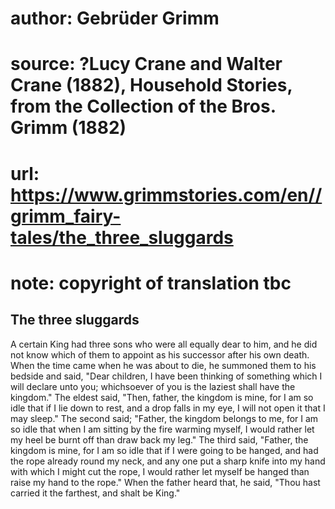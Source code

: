 # author: Gebrüder Grimm
# source: ?Lucy Crane and Walter Crane (1882), Household Stories, from the Collection of the Bros. Grimm (1882)
# url: https://www.grimmstories.com/en//grimm_fairy-tales/the_three_sluggards
# note: copyright of translation tbc

## The three sluggards 

A certain King had three sons who were all equally dear to him, and he
did not know which of them to appoint as his successor after his own
death. When the time came when he was about to die, he summoned them to
his bedside and said, "Dear children, I have been thinking of something
which I will declare unto you; whichsoever of you is the laziest shall
have the kingdom." The eldest said, "Then, father, the kingdom is
mine, for I am so idle that if I lie down to rest, and a drop falls in
my eye, I will not open it that I may sleep." The second said;
"Father, the kingdom belongs to me, for I am so idle that when I am
sitting by the fire warming myself, I would rather let my heel be burnt
off than draw back my leg." The third said, "Father, the kingdom is
mine, for I am so idle that if I were going to be hanged, and had the
rope already round my neck, and any one put a sharp knife into my hand
with which I might cut the rope, I would rather let myself be hanged
than raise my hand to the rope." When the father heard that, he said,
"Thou hast carried it the farthest, and shalt be King."
